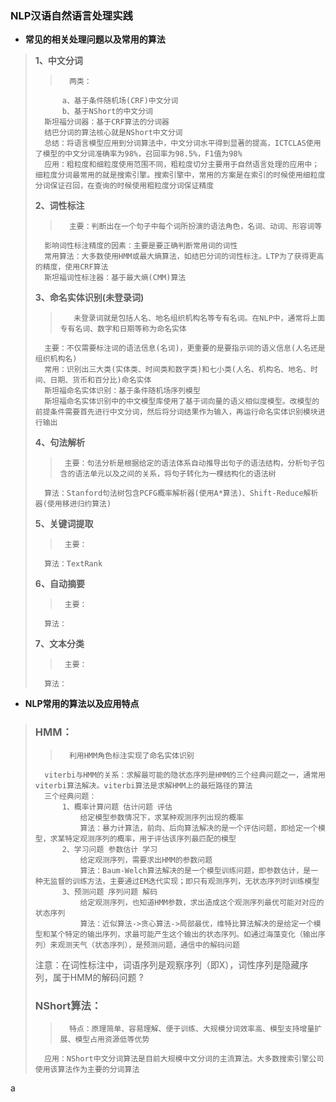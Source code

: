 ### NLP汉语自然语言处理实践

- **常见的相关处理问题以及常用的算法**
> **1、中文分词**
>>       两类：
>           a、基于条件随机场(CRF)中文分词
>           b、基于NShort的中文分词
>       斯坦福分词器：基于CRF算法的分词器
>       结巴分词的算法核心就是NShort中文分词
>       总结：将语言模型应用到分词算法中，中文分词水平得到显著的提高，ICTCLAS使用了模型的中文分词准确率为98%，召回率为98.5%，F1值为98%
>       应用：粗粒度和细粒度使用范围不同，粗粒度切分主要用于自然语言处理的应用中；细粒度分词最常用的就是搜索引擎。搜索引擎中，常用的方案是在索引的时候使用细粒度分词保证召回，在查询的时候使用粗粒度分词保证精度
>
> **2、词性标注**
>>       主要：判断出在一个句子中每个词所扮演的语法角色，名词、动词、形容词等
>       影响词性标注精度的因素：主要是要正确判断常用词的词性
>       常用算法：大多数使用HMM或最大熵算法，如结巴分词的词性标注。LTP为了获得更高的精度，使用CRF算法
>       斯坦福词性标注器：基于最大熵(CMM)算法
>
>
> **3、命名实体识别(未登录词)**
>>        未登录词就是包括人名、地名组织机构名等专有名词。在NLP中，通常将上面专有名词、数字和日期等称为命名实体
>       主要：不仅需要标注词的语法信息(名词)，更重要的是要指示词的语义信息(人名还是组织机构名)
>       常用：识别出三大类(实体类、时间类和数字类)和七小类(人名、机构名、地名、时间、日期、货币和百分比)命名实体
>       斯坦福命名实体识别：基于条件随机场序列模型
>       斯坦福命名实体识别中的中文模型库使用了基于词向量的语义相似度模型。改模型的前提条件需要首先进行中文分词，然后将分词结果作为输入，再运行命名实体识别模块进行输出
>
> **4、句法解析**
>>      主要：句法分析是根据给定的语法体系自动推导出句子的语法结构，分析句子包含的语法单元以及之间的关系，将句子转化为一棵结构化的语法树
>       算法：Stanford句法树包含PCFG概率解析器(使用A*算法)、Shift-Reduce解析器(使用移进归约算法)
>
> **5、关键词提取**
>>      主要：
>       算法：TextRank
>
> **6、自动摘要**
>>      主要：
>       算法：
>
> **7、文本分类**
>>      主要：
>       算法：
>
>

- **NLP常用的算法以及应用特点**
> ### HMM：
>>       利用HMM角色标注实现了命名实体识别
>       viterbi与HMM的关系：求解最可能的隐状态序列是HMM的三个经典问题之一，通常用viterbi算法解决。viterbi算法是求解HMM上的最短路径的算法
>       三个经典问题：
>           1、概率计算问题 估计问题 评估
>               给定模型参数情况下，求某种观测序列出现的概率
>               算法：暴力计算法，前向、后向算法解决的是一个评估问题，即给定一个模型，求某特定观测序列的概率，用于评估该序列最匹配的模型
>           2、学习问题 参数估计 学习
>               给定观测序列，需要求出HMM的参数问题
>               算法：Baum-Welch算法解决的是一个模型训练问题，即参数估计，是一种无监督的训练方法，主要通过EM迭代实现；即只有观测序列，无状态序列时训练模型
>           3、预测问题 序列问题 解码
>               给定观测序列，也知道HMM参数，求出造成这个观测序列最优可能对对应的状态序列
>               算法：近似算法->贪心算法->局部最优，维特比算法解决的是给定一个模型和某个特定的输出序列，求最可能产生这个输出的状态序列。如通过海藻变化（输出序列）来观测天气（状态序列），是预测问题，通信中的解码问题
>
> 注意：在词性标注中，词语序列是观察序列（即X），词性序列是隐藏序列，属于HMM的解码问题 ?
>
>
> ### NShort算法：
>>       特点：原理简单、容易理解、便于训练、大规模分词效率高、模型支持增量扩展、模型占用资源低等优势
>       应用：NShort中文分词算法是目前大规模中文分词的主流算法。大多数搜索引擎公司使用该算法作为主要的分词算法
>
>
>
>
>
>































a
